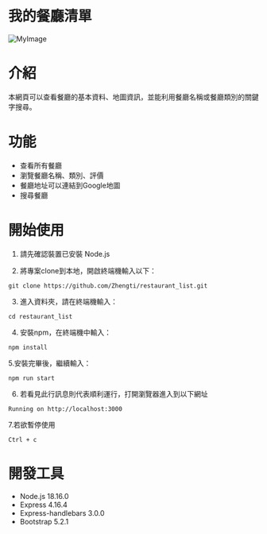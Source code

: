 # 我的餐廳清單
![MyImage](https://github.com/Zhengti/picture/blob/main/%E9%A4%90%E5%BB%B3%E6%B8%85%E5%96%AE.jpg?raw=true)

# 介紹
本網頁可以查看餐廳的基本資料、地圖資訊，並能利用餐廳名稱或餐廳類別的關鍵字搜尋。 

# 功能
- 查看所有餐廳 
- 瀏覽餐廳名稱、類別、評價 
- 餐廳地址可以連結到Google地圖 
- 搜尋餐廳

# 開始使用
1. 請先確認裝置已安裝 Node.js 

2. 將專案clone到本地，開啟終端機輸入以下： 
```
git clone https://github.com/Zhengti/restaurant_list.git 
```
3. 進入資料夾，請在終端機輸入： 
```
cd restaurant_list 
```
4. 安裝npm，在終端機中輸入： 
```
npm install 
```
5.安裝完畢後，繼續輸入： 
```
npm run start 
```
6. 若看見此行訊息則代表順利運行，打開瀏覽器進入到以下網址 
```
Running on http://localhost:3000 
```
7.若欲暫停使用 
```
Ctrl + c 
```

# 開發工具
- Node.js 18.16.0 
- Express 4.16.4 
- Express-handlebars 3.0.0 
- Bootstrap 5.2.1 
